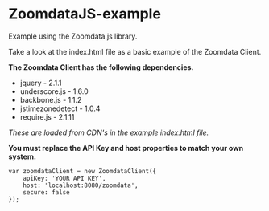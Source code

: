 ZoomdataJS-example
==================

Example using the Zoomdata.js library.

Take a look at the index.html file as a basic example of the Zoomdata Client. 

**The Zoomdata Client has the following dependencies.**
* jquery - 2.1.1
* underscore.js - 1.6.0
* backbone.js - 1.1.2
* jstimezonedetect - 1.0.4
* require.js - 2.1.11

*These are loaded from CDN's in the example index.html file.*

**You must replace the API Key and host properties to match your own system.**

```
var zoomdataClient = new ZoomdataClient({
    apiKey: 'YOUR API KEY',
    host: 'localhost:8080/zoomdata',
    secure: false
});
```
